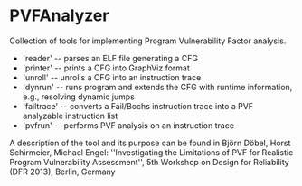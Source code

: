 PVFAnalyzer
===========

Collection of tools for implementing Program Vulnerability Factor analysis.

* 'reader' -- parses an ELF file generating a CFG
* 'printer' -- prints a CFG into GraphViz format
* 'unroll' -- unrolls a CFG into an instruction trace
* 'dynrun' -- runs program and extends the CFG with runtime information, e.g., resolving dynamic jumps
* 'failtrace' -- converts a Fail/Bochs instruction trace into a PVF analyzable instruction list
* 'pvfrun' -- performs PVF analysis on an instruction trace

A description of the tool and its purpose can be found in
Björn Döbel, Horst Schirmeier, Michael Engel: ''Investigating the Limitations of PVF for Realistic Program Vulnerability Assessment'', 5th Workshop on Design for Reliability (DFR 2013), Berlin, Germany